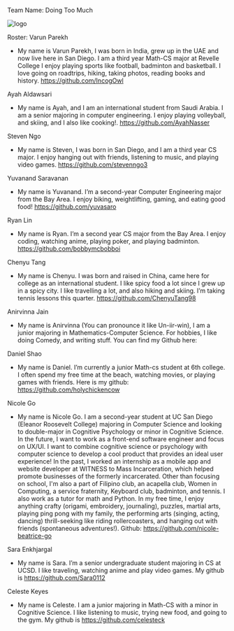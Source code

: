 Team Name: Doing Too Much


![logo](https://github.com/cse110-sp24-group28/cse110-sp24-group28/assets/122205899/d385ee40-fa6e-4c4e-9931-4bcdd8faab27)



Roster:
Varun Parekh        
-  My name is Varun Parekh, I was born in India, grew up in the UAE and now live here in San Diego. I am a third year Math-CS major at Revelle College
I enjoy playing sports like football, badminton and basketball. I love going on roadtrips, hiking, taking photos, reading books and history. https://github.com/IncogOwl


Ayah Aldawsari      
-  My name is Ayah, and I am an international student from Saudi Arabia. I am a senior majoring in computer engineering. I enjoy playing volleyball, and skiing, and I also like cooking!. https://github.com/AyahNasser

Steven Ngo       
-  My name is Steven, I was born in San Diego, and I am a third year CS major. I enjoy hanging out with friends, listening to music, and playing video games. https://github.com/stevenngo3  

Yuvanand Saravanan		
-  My name is Yuvanand. I’m a second-year Computer Engineering major from the Bay Area. I enjoy biking, weightlifting, gaming, and eating good food! https://github.com/yuvasaro 

Ryan Lin	
-  My name is Ryan. I’m a second year CS major from the Bay Area. I enjoy coding, watching anime, playing poker, and playing badminton. https://github.com/bobbymcbobboi

Chenyu Tang 		
-  My name is Chenyu. I was born and raised in China, came here for college as an international student. I like spicy food a lot since I grew up in a spicy city. I like travelling a lot, and also hiking and skiing. I’m taking tennis lessons this quarter. https://github.com/ChenyuTang98

Anirvinna Jain		
-  My name is Anirvinna (You can pronounce it like Un-iir-win), I am a junior majoring in Mathematics-Computer Science. For hobbies, I like doing Comedy, and writing stuff. 
You can find my Github here:

Daniel Shao		
-  My name is Daniel. I’m currently a junior Math-cs student at 6th college. I often spend my free time at the beach, watching movies, or playing games with friends. Here is my github: https://github.com/holychickencow

Nicole Go                    
-  My name is Nicole Go. I am a second-year student at UC San Diego (Eleanor Roosevelt College) majoring in Computer Science and looking to double-major in Cognitive Psychology or minor in Cognitive Science. In the future, I want to work as a front-end software engineer and focus on UX/UI. I want to combine cognitive science or psychology with computer science to develop a cool product that provides an ideal user experience! In the past, I worked an internship as a mobile app and website developer at WITNESS to Mass Incarceration, which helped promote businesses of the formerly incarcerated. Other than focusing on school, I'm also a part of Filipino club, an acapella club, Women in Computing, a service fraternity, Keyboard club, badminton, and tennis. I also work as a tutor for math and Python. In my free time, I enjoy anything crafty (origami, embroidery, journaling), puzzles, martial arts, playing ping pong with my family, the performing arts (singing, acting, dancing) thrill-seeking like riding rollercoasters, and hanging out with friends (spontaneous adventures!).
Github: https://github.com/nicole-beatrice-go 

Sara Enkhjargal           
-  My name is Sara. I’m a senior undergraduate student majoring in CS at UCSD. I like traveling, watching anime and play video games. My github is https://github.com/Sara0112 

Celeste Keyes 	
-  My name is Celeste. I am a junior majoring in Math-CS with a minor in Cognitive Science. I like listening to music, trying new food, and going to the gym. My github is https://github.com/celesteck

